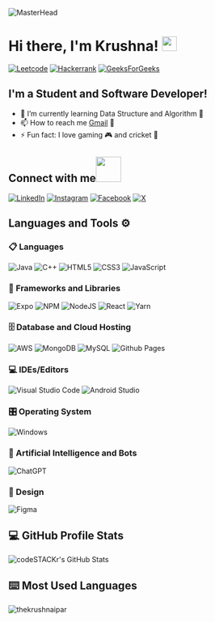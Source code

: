 ![MasterHead](https://firebasestorage.googleapis.com/v0/b/flexi-coding.appspot.com/o/dempgi7-520f8d5f-63d4-4453-8822-dbc149ae27f8.gif?alt=media&token=91c0c7b2-93c3-4029-b011-1a8703c5730d)

# Hi there, I'm Krushna! <img src="https://github.com/TheDudeThatCode/TheDudeThatCode/blob/master/Assets/Hi.gif" width="29px">

[![Leetcode](https://img.shields.io/badge/LeetCode-000000?style=for-the-badge&logo=LeetCode&logoColor=#d16c06)](https://leetcode.com/_thekrushnaipar/)
[![Hackerrank](https://img.shields.io/badge/-Hackerrank-2EC866?style=for-the-badge&logo=HackerRank&logoColor=white)](https://www.hackerrank.com/profile/thekrushnaipar)
[![GeeksForGeeks](https://img.shields.io/badge/GeeksforGeeks-gray?style=for-the-badge&logo=geeksforgeeks&logoColor=35914c)](https://auth.geeksforgeeks.org/user/krushnaipar5551)

## I'm a Student and Software Developer!

- 🌱 I’m currently learning Data Structure and Algorithm 📝
- 📫 How to reach me <a href="mailto:krushnaipar5551@gmail.com">Gmail</a> 📧
- ⚡ Fun fact: I love gaming 🎮 and cricket 🏏

## Connect with me<img src="https://github.com/TheDudeThatCode/TheDudeThatCode/blob/master/Assets/Handshake.gif" width="50px">
[![LinkedIn](https://img.shields.io/badge/linkedin-%230077B5.svg?style=for-the-badge&logo=linkedin&logoColor=white)](https://www.linkedin.com/in/thekrushnaipar/)
[![Instagram](https://img.shields.io/badge/Instagram-%23E4405F.svg?style=for-the-badge&logo=Instagram&logoColor=white)](https://www.instagram.com/_thekrushnaipar/?next=%2F)
[![Facebook](https://img.shields.io/badge/Facebook-%231877F2.svg?style=for-the-badge&logo=Facebook&logoColor=white)](https://www.facebook.com/thekrushnaipar)
[![X](https://img.shields.io/badge/X-%23000000.svg?style=for-the-badge&logo=X&logoColor=white)](https://twitter.com/_thekrushnaipar)

## Languages and Tools ⚙️

### 📋 Languages
![Java](https://img.shields.io/badge/java-%23ED8B00.svg?style=for-the-badge&logo=openjdk&logoColor=white)
![C++](https://img.shields.io/badge/c++-%2300599C.svg?style=for-the-badge&logo=c%2B%2B&logoColor=white)
![HTML5](https://img.shields.io/badge/html5-%23E34F26.svg?style=for-the-badge&logo=html5&logoColor=white)
![CSS3](https://img.shields.io/badge/css3-%231572B6.svg?style=for-the-badge&logo=css3&logoColor=white)
![JavaScript](https://img.shields.io/badge/javascript-%23323330.svg?style=for-the-badge&logo=javascript&logoColor=%23F7DF1E)

### 🧰 Frameworks and Libraries
![Expo](https://img.shields.io/badge/expo-1C1E24?style=for-the-badge&logo=expo&logoColor=#D04A37)
![NPM](https://img.shields.io/badge/NPM-%23CB3837.svg?style=for-the-badge&logo=npm&logoColor=white)
![NodeJS](https://img.shields.io/badge/node.js-6DA55F?style=for-the-badge&logo=node.js&logoColor=white)
![React](https://img.shields.io/badge/react-%2320232a.svg?style=for-the-badge&logo=react&logoColor=%2361DAFB)
![Yarn](https://img.shields.io/badge/yarn-%232C8EBB.svg?style=for-the-badge&logo=yarn&logoColor=white)

### 🗄️ Database and Cloud Hosting
![AWS](https://img.shields.io/badge/AWS-%23FF9900.svg?style=for-the-badge&logo=amazon-aws&logoColor=white)
![MongoDB](https://img.shields.io/badge/MongoDB-%234ea94b.svg?style=for-the-badge&logo=mongodb&logoColor=white)
![MySQL](https://img.shields.io/badge/mysql-%2300f.svg?style=for-the-badge&logo=mysql&logoColor=white)
![Github Pages](https://img.shields.io/badge/github%20pages-121013?style=for-the-badge&logo=github&logoColor=white)

### 💻 IDEs/Editors
![Visual Studio Code](https://img.shields.io/badge/Visual%20Studio%20Code-0078d7.svg?style=for-the-badge&logo=visual-studio-code&logoColor=white)
![Android Studio](https://img.shields.io/badge/Android%20Studio-3DDC84.svg?style=for-the-badge&logo=android-studio&logoColor=white)

### 🎛️ Operating System
![Windows](https://img.shields.io/badge/Windows-0078D6?style=for-the-badge&logo=windows&logoColor=white)

### 🤖 Artificial Intelligence and Bots
![ChatGPT](https://img.shields.io/badge/chatGPT-74aa9c?style=for-the-badge&logo=openai&logoColor=white)

### 🎨 Design
![Figma](https://img.shields.io/badge/figma-%23F24E1E.svg?style=for-the-badge&logo=figma&logoColor=white)

## 💻 GitHub Profile Stats
  <img align="center" alt="codeSTACKr's GitHub Stats" src="https://github-readme-stats.vercel.app/api?username=thekrushnaipar&show_icons=true&hide_border=true&title_color=ff652f&icon_color=FFE400&bg_color=09131B&text_color=ffffff&border_color=0c1a25" />

## ⌨️ Most Used Languages
<p><img align="center" src="https://github-readme-stats.vercel.app/api/top-langs/?username=thekrushnaipar&layout=compact&show_icons=true&hide_border=true&title_color=ff652f&icon_color=FFE400&bg_color=09131B&text_color=ffffff&border_color=0c1a25" alt="thekrushnaipar" /></p>


